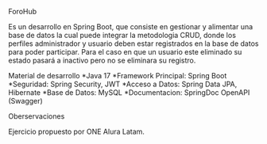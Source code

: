 ForoHub


Es un desarrollo en Spring Boot, que consiste en gestionar y alimentar una base de datos la cual puede integrar la metodologia CRUD, 
donde los perfiles administrador y usuario deben estar registrados en la base de datos para poder participar. Para el caso en que un 
usuario este eliminado su estado pasará a inactivo pero no se eliminara su registro.


Material de desarrollo
*Java 17
*Framework Principal: Spring Boot
*Seguridad: Spring Security, JWT
*Acceso a Datos: Spring Data JPA, Hibernate
*Base de Datos: MySQL
*Documentacion: SpringDoc OpenAPI (Swagger)


Oberservaciones

Ejercicio propuesto por ONE Alura Latam.


